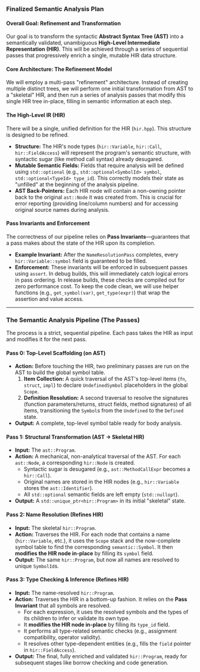 ### **Finalized Semantic Analysis Plan**

#### **Overall Goal: Refinement and Transformation**

Our goal is to transform the syntactic **Abstract Syntax Tree (AST)** into a semantically validated, unambiguous **High-Level Intermediate Representation (HIR)**. This will be achieved through a series of sequential passes that progressively enrich a single, mutable HIR data structure.

#### **Core Architecture: The Refinement Model**

We will employ a multi-pass "refinement" architecture. Instead of creating multiple distinct trees, we will perform one initial transformation from AST to a "skeletal" HIR, and then run a series of analysis passes that modify this single HIR tree in-place, filling in semantic information at each step.

#### **The High-Level IR (HIR)**

There will be a single, unified definition for the HIR (`hir.hpp`). This structure is designed to be refined.

*   **Structure:** The HIR's node types (`hir::Variable`, `hir::Call`, `hir::FieldAccess`) will represent the program's semantic structure, with syntactic sugar (like method call syntax) already desugared.
*   **Mutable Semantic Fields:** Fields that require analysis will be defined using `std::optional` (e.g., `std::optional<SymbolId> symbol`, `std::optional<TypeId> type_id`). This correctly models their state as "unfilled" at the beginning of the analysis pipeline.
*   **AST Back-Pointers:** Each HIR node will contain a non-owning pointer back to the original `ast::Node` it was created from. This is crucial for error reporting (providing line/column numbers) and for accessing original source names during analysis.

#### **Pass Invariants and Enforcement**

The correctness of our pipeline relies on **Pass Invariants**—guarantees that a pass makes about the state of the HIR upon its completion.

*   **Example Invariant:** After the `NameResolutionPass` completes, every `hir::Variable::symbol` field is guaranteed to be filled.
*   **Enforcement:** These invariants will be enforced in subsequent passes using `assert`. In debug builds, this will immediately catch logical errors in pass ordering. In release builds, these checks are compiled out for zero performance cost. To keep the code clean, we will use helper functions (e.g., `get_symbol(var)`, `get_type(expr)`) that wrap the assertion and value access.

---

### **The Semantic Analysis Pipeline (The Passes)**

The process is a strict, sequential pipeline. Each pass takes the HIR as input and modifies it for the next pass.

#### **Pass 0: Top-Level Scaffolding (on AST)**

*   **Action:** Before touching the HIR, two preliminary passes are run on the AST to build the global symbol table.
    1.  **Item Collection:** A quick traversal of the AST's top-level items (`fn`, `struct`, `impl`) to declare `UndefinedSymbol` placeholders in the global `Scope`.
    2.  **Definition Resolution:** A second traversal to resolve the signatures (function parameters/returns, struct fields, method signatures) of all items, transitioning the `Symbol`s from the `Undefined` to the `Defined` state.
*   **Output:** A complete, top-level symbol table ready for body analysis.

#### **Pass 1: Structural Transformation (AST -> Skeletal HIR)**

*   **Input:** The `ast::Program`.
*   **Action:** A mechanical, non-analytical traversal of the AST. For each `ast::Node`, a corresponding `hir::Node` is created.
    *   Syntactic sugar is desugared (e.g., `ast::MethodCallExpr` becomes a `hir::Call`).
    *   Original names are stored in the HIR nodes (e.g., `hir::Variable` stores the `ast::Identifier`).
    *   All `std::optional` semantic fields are left empty (`std::nullopt`).
*   **Output:** A `std::unique_ptr<hir::Program>` in its initial "skeletal" state.

#### **Pass 2: Name Resolution (Refines HIR)**

*   **Input:** The skeletal `hir::Program`.
*   **Action:** Traverses the HIR. For each node that contains a name (`hir::Variable`, etc.), it uses the `Scope` stack and the now-complete symbol table to find the corresponding `semantic::Symbol`. It then **modifies the HIR node in-place** by filling its `symbol` field.
*   **Output:** The same `hir::Program`, but now all names are resolved to unique `SymbolId`s.

#### **Pass 3: Type Checking & Inference (Refines HIR)**

*   **Input:** The name-resolved `hir::Program`.
*   **Action:** Traverses the HIR in a bottom-up fashion. It relies on the **Pass Invariant** that all symbols are resolved.
    *   For each expression, it uses the resolved symbols and the types of its children to infer or validate its own type.
    *   It **modifies the HIR node in-place** by filling its `type_id` field.
    *   It performs all type-related semantic checks (e.g., assignment compatibility, operator validity).
    *   It resolves other type-dependent entities (e.g., fills the `field` pointer in `hir::FieldAccess`).
*   **Output:** The final, fully enriched and validated `hir::Program`, ready for subsequent stages like borrow checking and code generation.